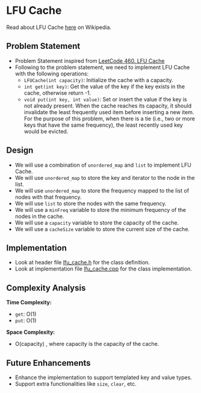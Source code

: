 # LFU Cache

Read about LFU Cache [here](https://en.wikipedia.org/wiki/Least_frequently_used) on Wikipedia.

## Problem Statement

- Problem Statement inspired from [LeetCode 460. LFU Cache](https://leetcode.com/problems/lfu-cache/description/)
- Following to the problem statement, we need to implement LFU Cache with the following operations:
  - `LFUCache(int capacity)`: Initialize the cache with a capacity.
  - `int get(int key)`: Get the value of the key if the key exists in the cache, otherwise return -1.
  - `void put(int key, int value)`: Set or insert the value if the key is not already present. When the cache reaches its capacity, it should invalidate the least frequently used item before inserting a new item. For the purpose of this problem, when there is a tie (i.e., two or more keys that have the same frequency), the least recently used key would be evicted.

## Design

- We will use a combination of `unordered_map` and `list` to implement LFU Cache.
- We will use `unordered_map` to store the key and iterator to the node in the list.
- We will use `unordered_map` to store the frequency mapped to the list of nodes with that frequency.
- We will use `list` to store the nodes with the same frequency.
- We will use a `minFreq` variable to store the minimum frequency of the nodes in the cache.
- We will use a `capacity` variable to store the capacity of the cache.
- We will use a `cacheSize` variable to store the current size of the cache.

## Implementation

- Look at header file [lfu_cache.h](../include/lfu-cache.hpp) for the class definition.
- Look at implementation file [lfu_cache.cpp](../src/lfu-cache.cpp) for the class implementation.

## Complexity Analysis

**Time Complexity:**

- `get`: O(1)
- `put`: O(1)

**Space Complexity:**

- O(capacity) , where capacity is the capacity of the cache.

## Future Enhancements

- Enhance the implementation to support templated key and value types.
- Support extra functionalities like `size`, `clear`, etc.
